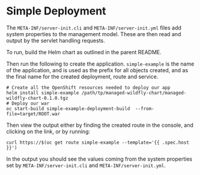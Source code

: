 # Simple Deployment

The `META-INF/server-init.cli` and `META-INF/server-init.yml` files add system properties to the management model. These are then read and output by the servlet handling requests.

To run, build the Helm chart as outlined in the parent README.

Then run the following to create the application. `simple-example` is the name of the application, and is used as
the prefix for all objects created, and as the final name for the created deployment, route and service.

```shell
# Create all the OpenShift resources needed to deploy our app
helm install simple-example /path/tp/managed-wildfly-chart/managed-wildfly-chart-0.1.0.tgz
# Deploy our war
oc start-build simple-example-deployment-build  --from-file=target/ROOT.war 
```
Then view the output either by finding the created route in the console, and clicking on the link, or by running:

```shell
curl https://$(oc get route simple-example --template='{{ .spec.host }}')
```
In the output you should see the values coming from the system properties set by `META-INF/server-init.cli` and `META-INF/server-init.yml`.